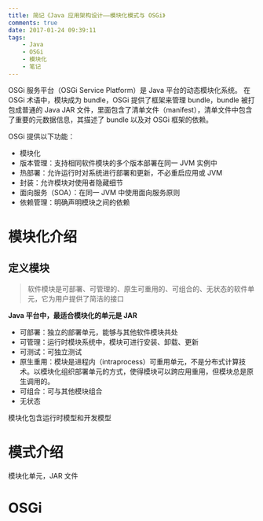 ```yaml
---
title: 简记《Java 应用架构设计——模块化模式与 OSGi》
comments: true
date: 2017-01-24 09:39:11
tags:
	- Java
	- OSGi
	- 模块化
	- 笔记
---
```


OSGi 服务平台（OSGi Service Platform）是 Java 平台的动态模块化系统。
在 OSGi 术语中，模块成为 bundle，OSGi 提供了框架来管理 bundle，bundle 被打包成普通的 Java JAR 文件，里面包含了清单文件（manifest），清单文件中包含了重要的元数据信息，其描述了 bundle 以及对 OSGi 框架的依赖。

OSGi 提供以下功能：
- 模块化
- 版本管理：支持相同软件模块的多个版本部署在同一 JVM 实例中
- 热部署：允许运行时对系统进行部署和更新，不必重启应用或 JVM
- 封装：允许模块对使用者隐藏细节
- 面向服务（SOA）：在同一 JVM 中使用面向服务原则
- 依赖管理：明确声明模块之间的依赖

# 模块化介绍
## 定义模块
> 软件模块是可部署、可管理的、原生可重用的、可组合的、无状态的软件单元，它为用户提供了简洁的接口

**Java 平台中，最适合模块化的单元是 JAR**
- 可部署：独立的部署单元，能够与其他软件模块共处
- 可管理：运行时模块系统中，模块可进行安装、卸载、更新
- 可测试：可独立测试
- 原生重用：模块是进程内（intraprocess）可重用单元，不是分布式计算技术。以模块化组织部署单元的方式，使得模块可以跨应用重用，但模块总是原生调用的。
- 可组合：可与其他模块组合
- 无状态

模块化包含运行时模型和开发模型
# 模式介绍
模块化单元，JAR 文件

# OSGi
